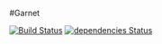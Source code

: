#Garnet

[![Build Status](https://travis-ci.org/julesGoullee/garnet.png)](https://travis-ci.org/julesGoullee/garnet)
[![dependencies Status](https://david-dm.org/julesGoullee/garnet.svg)](https://david-dm.org/julesGoullee/garnet#info=dependencies&view=table)